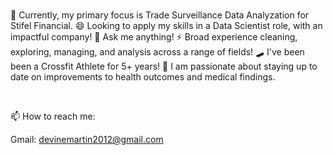 </br>

🌱 Currently, my primary focus is Trade Surveillance Data Analyzation for Stifel Financial.
😄 Looking to apply my skills in a Data Scientist role, with an impactful company!
💬 Ask me anything!
⚡ Broad experience cleaning, exploring, managing, and analysis across a range of fields!
🛹 I've been been a Crossfit Athlete for 5+ years!
🌲 I am passionate about staying up to date on improvements to health outcomes and medical findings.

</br>

📫 How to reach me:

Gmail: devinemartin2012@gmail.com
